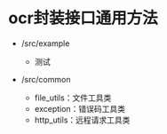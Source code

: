 # ocr封装接口通用方法

* /src/example
  * 测试

* /src/common
  * file_utils：文件工具类
  * exception：错误码工具类
  * http_utils：远程请求工具类